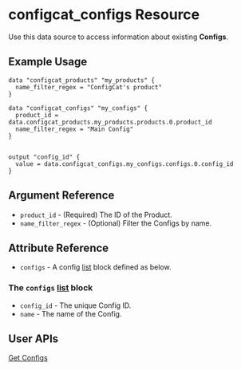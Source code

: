 # configcat_configs Resource

Use this data source to access information about existing **Configs**.

## Example Usage

```hcl
data "configcat_products" "my_products" {
  name_filter_regex = "ConfigCat's product"
}

data "configcat_configs" "my_configs" {
  product_id = data.configcat_products.my_products.products.0.product_id
  name_filter_regex = "Main Config"
}


output "config_id" {
  value = data.configcat_configs.my_configs.configs.0.config_id
}
```

## Argument Reference

* `product_id` - (Required) The ID of the Product.
* `name_filter_regex` - (Optional) Filter the Configs by name.

## Attribute Reference

* `configs` - A config [list](https://www.terraform.io/docs/configuration/types.html#list-) block defined as below.

### The `configs` [list](https://www.terraform.io/docs/configuration/types.html#list-) block

* `config_id` - The unique Config ID.
* `name` - The name of the Config.

## User APIs
[Get Configs](https://api.configcat.com/docs/index.html#operation/get-configs)